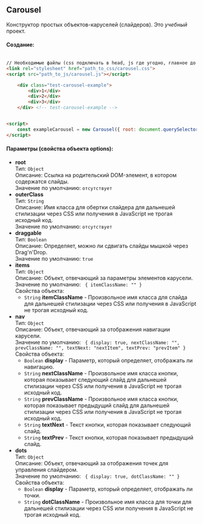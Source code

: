 ## Carousel

Конструктор простых объектов-каруселей (слайдеров). Это *учебный* проект.

#### Создание:
```html

// Необходимые файлы (css подключать в head, js где угодно, главное до объявления объекта):
<link rel="stylesheet" href="path_to_css/carousel.css">
<script src="path_to_js/carousel.js"></script>

	<div class="test-carousel-example">
		<div>1</div>
		<div>2</div>
		<div>3</div>
	</div> <!-- test-carousel-example -->


<script>
	const exampleCarousel = new Carousel({ root: document.querySelector(".test-carousel-example") });  // Объект оptions отвечает за параметры работы и отображения карусели (должен обязательно содержать свойство root)
</script>
```

#### Параметры (свойства объекта options):
  * **root**<br>
    Тип: `Object`<br>
    Описание: Ссылка на родительский DOM-элемент, в котором содержатся слайды.<br>
    Значение по умолчанию: `отсутствует`
  * **outerClass**<br>
    Тип: `String`<br>
    Описание: Имя класса для обертки слайдера для дальнешей стилизации через CSS или получения в JavaScript не трогая исходный код.<br>
    Значение по умолчанию: `отсутствует`
  * **draggable**<br>
    Тип: `Boolean`<br>
    Описание: Определяет, можно ли сдвигать слайды мышкой через Drag'n'Drop.<br>
    Значение по умолчанию: `true`
  * **items**<br>
    Тип: `Object`<br>
    Описание: Объект, отвечающий за параметры элементов карусели.<br>
    Значение по умолчанию: ` { itemClassName: "" }`<br>
    Свойства объекта:
      * `String` **itemClassName** - Произвольное имя класса для слайда для дальнешей стилизации через CSS или получения в JavaScript не трогая исходный код.<br>
  * **nav**<br>
    Тип: `Object`<br>
    Описание: Объект, отвечающий за отображения навигации карусели.<br>
    Значение по умолчанию: ` { display: true, nextClassName: "", prevClassName: "", textNext: "nextItem", textPrev: "prevItem" }`<br>
    Свойства объекта:
      * `Boolean` **display** - Параметр, который определяет, отображать ли навигацию.<br>
      * `String` **nextClassName** - Произвольное имя класса кнопки, которая показывает следующий слайд для дальнешей стилизации через CSS или получения в JavaScript не трогая исходный код.<br>
      * `String` **prevClassName** - Произвольное имя класса кнопки, которая показывает предыдущий слайд для дальнешей стилизации через CSS или получения в JavaScript не трогая исходный код.<br>
      * `String` **textNext** - Текст кнопки, которая показывает следующий слайд.<br>
      * `String` **textPrev** - Текст кнопки, которая показывает предыдущий слайд.<br>
  * **dots**<br>
    Тип: `Object`<br> 
    Описание: Объект, отвечающий за отображения точек для управления слайдером.<br>
    Значение по умолчанию: ` { display: true, dotClassName: "" }`<br>
    Свойства объекта:
      * `Boolean` **display** - Параметр, который определяет, отображать ли точки.<br>
      * `String` **dotClassName** - Произвольное имя класса для точки для дальнешей стилизации через CSS или получения в JavaScript не трогая исходный код.<br>
